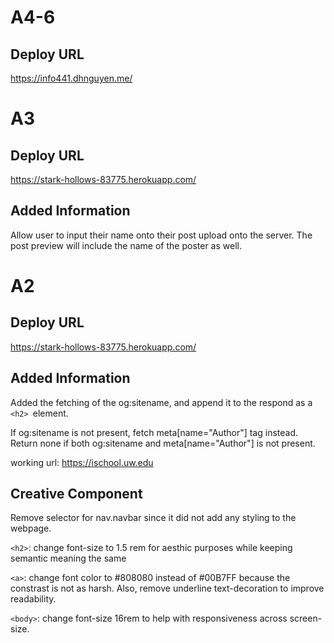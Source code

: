 # A4-6
## Deploy URL
https://info441.dhnguyen.me/

# A3
## Deploy URL
https://stark-hollows-83775.herokuapp.com/

## Added Information

Allow user to input their name onto their post upload onto the server. The post preview will include the name of the poster as well.



# A2
## Deploy URL
https://stark-hollows-83775.herokuapp.com/
## Added Information
Added the fetching of the og:sitename, and append it to the respond as a `<h2> `element.

If og:sitename is not present, fetch meta[name="Author"] tag instead. Return none if both og:sitename and meta[name="Author"] is not present.

working url: https://ischool.uw.edu

## Creative Component
Remove selector for nav.navbar since it did not add any styling to the webpage. 

`<h2>`: change font-size to 1.5 rem for aesthic purposes while keeping semantic meaning the same

`<a>`: change font color to #808080 instead of #00B7FF because the constrast is not as harsh. Also, remove underline text-decoration to improve readability. 

`<body>`: change font-size 16rem to help with responsiveness across screen-size.
